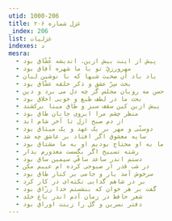 ```yaml
---
utid: 1000-206
title: غزل شماره ۲۰۶
_index: 206
list: غزلیات
indexes: د
mesra:
  - پیش از اینت بیش ازین، اندیشه عُشّاق بود
  - مهرورزیِّ تو با ما شهره آفاق بود
  - یاد باد آن صحبت شبها که با نوشین لبان
  - بحث سِرّ عشق و ذکر حلقه عشّاق بود
  - حسن مه رویان مجلس گر چه دل می برد و دین
  - بحث ما در لطف طبع و خوبی اخلاق بود
  - پیش ازین کین سقف سبز و طاق مینا برکشند
  - منظر چشم مرا ابروی جانان طاق بود
  - از دم صبح ازل تا آخر شام ابد
  - دوستّی و مهر بر یک عهد و یک میثاق بود
  - سایه معشوق اگر افتاد بر عاشق چه شد
  - ما به او محتاج بودیم او به ما مشتاق بود
  - رشته تسبیح اگر بگسست معذورم بدار
  - دستم اندر ساعد ساقّیِ سیمین ساق بود
  - در شب قدر ار صبوحی کرده ام عیبم مکن
  - سرخوش آمد یار و جامی بر کنار طاق بود
  - بر در شاهم گدایی نکته‌ای در کار کرد
  - گفت بر هر خوان که بنشستم خدا رزّاق بود
  - شعر حافظ در زمان آدم اندر باغ خلد
  - دفتر نسرین و گل را زینت اوراق بود
---
```

